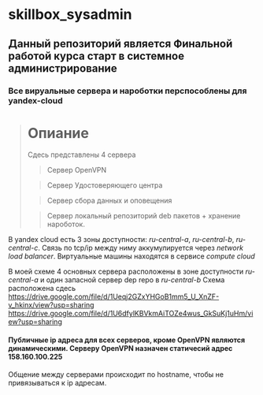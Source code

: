 # skillbox_sysadmin
## Данный репозиторий является Финальной работой курса старт в системное администрирование
### Все вируальные сервера и нароботки перспособлены для yandex-cloud

> # Опиание
> Сдесь представлены 4 сервера
>
> > Сервер OpenVPN
> 
> > Сервер Удостоверяющего центра
> 
> > Сервер сбора данных и оповещения
> 
> > Сервер локальный репозиторий deb пакетов + хранение нароботок.

В yandex cloud есть 3 зоны доступности: *ru-central-a*, *ru-central-b*, *ru-central-c*. Связь по tcp/ip между ниму аккумулируется через *network load balancer*.
Виртуальные машины находятся в сервисе *compute cloud*

В моей схеме 4 основных сервера расположены в зоне доступности *ru-central-a* и один запасной сервер dep repo в *ru-central-b*
Схема расположена сдесь https://drive.google.com/file/d/1Ueqj2GZxYHGoB1mm5_U_XnZF-v_hkinx/view?usp=sharing
https://drive.google.com/file/d/1U6dfylKBVkmAiTOZe4wus_GkSuKj1uHm/view?usp=sharing

#### Публичные ip адреса для всех серверов, кроме OpenVPN являются динамическими. Серверу OpenVPN назначен статичесий адрес 158.160.100.225
Общение между серверами происходит по hostname, чтобы не привязываться к ip адресам.

